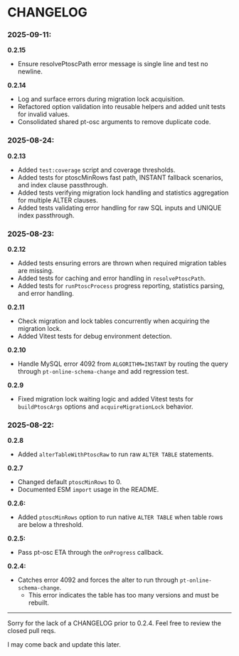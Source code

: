 # CHANGELOG

### 2025-09-11:

**0.2.15**

- Ensure resolvePtoscPath error message is single line and test no newline.

**0.2.14**

- Log and surface errors during migration lock acquisition.
- Refactored option validation into reusable helpers and added unit tests for invalid values.
- Consolidated shared pt-osc arguments to remove duplicate code.

### 2025-08-24:

**0.2.13**

- Added `test:coverage` script and coverage thresholds.
- Added tests for ptoscMinRows fast path, INSTANT fallback scenarios, and index clause passthrough.
- Added tests verifying migration lock handling and statistics aggregation for multiple ALTER clauses.
- Added tests validating error handling for raw SQL inputs and UNIQUE index passthrough.

### 2025-08-23:

**0.2.12**

- Added tests ensuring errors are thrown when required migration tables are missing.
- Added tests for caching and error handling in `resolvePtoscPath`.
- Added tests for `runPtoscProcess` progress reporting, statistics parsing, and error handling.

**0.2.11**

- Check migration and lock tables concurrently when acquiring the migration lock.
- Added Vitest tests for debug environment detection.

**0.2.10**

- Handle MySQL error 4092 from `ALGORITHM=INSTANT` by routing the query through
  `pt-online-schema-change` and add regression test.

**0.2.9**

- Fixed migration lock waiting logic and added Vitest tests for `buildPtoscArgs`
  options and `acquireMigrationLock` behavior.

### 2025-08-22:

**0.2.8**

- Added `alterTableWithPtoscRaw` to run raw `ALTER TABLE` statements.

**0.2.7**

- Changed default `ptoscMinRows` to 0.
- Documented ESM `import` usage in the README.

**0.2.6:**

- Added `ptoscMinRows` option to run native `ALTER TABLE` when table rows are
  below a threshold.

**0.2.5:**

- Pass pt-osc ETA through the `onProgress` callback.

**0.2.4:**

- Catches error 4092 and forces the alter to run through
  `pt-online-schema-change`.
  - This error indicates the table has too many versions and must be rebuilt.

---

Sorry for the lack of a CHANGELOG prior to 0.2.4. Feel free to review the closed
pull reqs.

I may come back and update this later.
